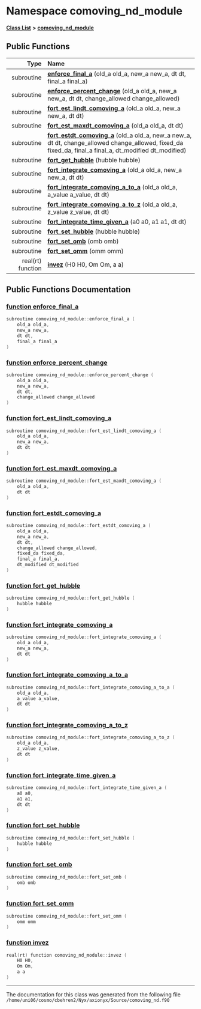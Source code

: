 
# Namespace comoving\_nd\_module


[**Class List**](annotated.md) **>** [**comoving\_nd\_module**](namespacecomoving__nd__module.md)




















## Public Functions

| Type | Name |
| ---: | :--- |
|  subroutine | [**enforce\_final\_a**](namespacecomoving__nd__module.md#function-enforce-final-a) (old\_a old\_a, new\_a new\_a, dt dt, final\_a final\_a) <br> |
|  subroutine | [**enforce\_percent\_change**](namespacecomoving__nd__module.md#function-enforce-percent-change) (old\_a old\_a, new\_a new\_a, dt dt, change\_allowed change\_allowed) <br> |
|  subroutine | [**fort\_est\_lindt\_comoving\_a**](namespacecomoving__nd__module.md#function-fort-est-lindt-comoving-a) (old\_a old\_a, new\_a new\_a, dt dt) <br> |
|  subroutine | [**fort\_est\_maxdt\_comoving\_a**](namespacecomoving__nd__module.md#function-fort-est-maxdt-comoving-a) (old\_a old\_a, dt dt) <br> |
|  subroutine | [**fort\_estdt\_comoving\_a**](namespacecomoving__nd__module.md#function-fort-estdt-comoving-a) (old\_a old\_a, new\_a new\_a, dt dt, change\_allowed change\_allowed, fixed\_da fixed\_da, final\_a final\_a, dt\_modified dt\_modified) <br> |
|  subroutine | [**fort\_get\_hubble**](namespacecomoving__nd__module.md#function-fort-get-hubble) (hubble hubble) <br> |
|  subroutine | [**fort\_integrate\_comoving\_a**](namespacecomoving__nd__module.md#function-fort-integrate-comoving-a) (old\_a old\_a, new\_a new\_a, dt dt) <br> |
|  subroutine | [**fort\_integrate\_comoving\_a\_to\_a**](namespacecomoving__nd__module.md#function-fort-integrate-comoving-a-to-a) (old\_a old\_a, a\_value a\_value, dt dt) <br> |
|  subroutine | [**fort\_integrate\_comoving\_a\_to\_z**](namespacecomoving__nd__module.md#function-fort-integrate-comoving-a-to-z) (old\_a old\_a, z\_value z\_value, dt dt) <br> |
|  subroutine | [**fort\_integrate\_time\_given\_a**](namespacecomoving__nd__module.md#function-fort-integrate-time-given-a) (a0 a0, a1 a1, dt dt) <br> |
|  subroutine | [**fort\_set\_hubble**](namespacecomoving__nd__module.md#function-fort-set-hubble) (hubble hubble) <br> |
|  subroutine | [**fort\_set\_omb**](namespacecomoving__nd__module.md#function-fort-set-omb) (omb omb) <br> |
|  subroutine | [**fort\_set\_omm**](namespacecomoving__nd__module.md#function-fort-set-omm) (omm omm) <br> |
|  real(rt) function | [**invez**](namespacecomoving__nd__module.md#function-invez) (H0 H0, Om Om, a a) <br> |








## Public Functions Documentation


### <a href="#function-enforce-final-a" id="function-enforce-final-a">function enforce\_final\_a </a>


```cpp
subroutine comoving_nd_module::enforce_final_a (
    old_a old_a,
    new_a new_a,
    dt dt,
    final_a final_a
) 
```



### <a href="#function-enforce-percent-change" id="function-enforce-percent-change">function enforce\_percent\_change </a>


```cpp
subroutine comoving_nd_module::enforce_percent_change (
    old_a old_a,
    new_a new_a,
    dt dt,
    change_allowed change_allowed
) 
```



### <a href="#function-fort-est-lindt-comoving-a" id="function-fort-est-lindt-comoving-a">function fort\_est\_lindt\_comoving\_a </a>


```cpp
subroutine comoving_nd_module::fort_est_lindt_comoving_a (
    old_a old_a,
    new_a new_a,
    dt dt
) 
```



### <a href="#function-fort-est-maxdt-comoving-a" id="function-fort-est-maxdt-comoving-a">function fort\_est\_maxdt\_comoving\_a </a>


```cpp
subroutine comoving_nd_module::fort_est_maxdt_comoving_a (
    old_a old_a,
    dt dt
) 
```



### <a href="#function-fort-estdt-comoving-a" id="function-fort-estdt-comoving-a">function fort\_estdt\_comoving\_a </a>


```cpp
subroutine comoving_nd_module::fort_estdt_comoving_a (
    old_a old_a,
    new_a new_a,
    dt dt,
    change_allowed change_allowed,
    fixed_da fixed_da,
    final_a final_a,
    dt_modified dt_modified
) 
```



### <a href="#function-fort-get-hubble" id="function-fort-get-hubble">function fort\_get\_hubble </a>


```cpp
subroutine comoving_nd_module::fort_get_hubble (
    hubble hubble
) 
```



### <a href="#function-fort-integrate-comoving-a" id="function-fort-integrate-comoving-a">function fort\_integrate\_comoving\_a </a>


```cpp
subroutine comoving_nd_module::fort_integrate_comoving_a (
    old_a old_a,
    new_a new_a,
    dt dt
) 
```



### <a href="#function-fort-integrate-comoving-a-to-a" id="function-fort-integrate-comoving-a-to-a">function fort\_integrate\_comoving\_a\_to\_a </a>


```cpp
subroutine comoving_nd_module::fort_integrate_comoving_a_to_a (
    old_a old_a,
    a_value a_value,
    dt dt
) 
```



### <a href="#function-fort-integrate-comoving-a-to-z" id="function-fort-integrate-comoving-a-to-z">function fort\_integrate\_comoving\_a\_to\_z </a>


```cpp
subroutine comoving_nd_module::fort_integrate_comoving_a_to_z (
    old_a old_a,
    z_value z_value,
    dt dt
) 
```



### <a href="#function-fort-integrate-time-given-a" id="function-fort-integrate-time-given-a">function fort\_integrate\_time\_given\_a </a>


```cpp
subroutine comoving_nd_module::fort_integrate_time_given_a (
    a0 a0,
    a1 a1,
    dt dt
) 
```



### <a href="#function-fort-set-hubble" id="function-fort-set-hubble">function fort\_set\_hubble </a>


```cpp
subroutine comoving_nd_module::fort_set_hubble (
    hubble hubble
) 
```



### <a href="#function-fort-set-omb" id="function-fort-set-omb">function fort\_set\_omb </a>


```cpp
subroutine comoving_nd_module::fort_set_omb (
    omb omb
) 
```



### <a href="#function-fort-set-omm" id="function-fort-set-omm">function fort\_set\_omm </a>


```cpp
subroutine comoving_nd_module::fort_set_omm (
    omm omm
) 
```



### <a href="#function-invez" id="function-invez">function invez </a>


```cpp
real(rt) function comoving_nd_module::invez (
    H0 H0,
    Om Om,
    a a
) 
```



------------------------------
The documentation for this class was generated from the following file `/home/uni06/cosmo/cbehren2/Nyx/axionyx/Source/comoving_nd.f90`